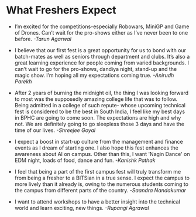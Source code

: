 <!-- TITLE: Technocrat 2018: The Atmos Magazine -->
<!-- SUBTITLE: Technocrat 2018 is here with the first issue of the magazine, a pre-fest release. -->

# What Freshers Expect
* I’m excited for the competitions-especially Robowars, MiniGP and Game of Drones. Can’t wait for the pro-shows either as I’ve never been to one before. *-Tarun Agarwal*

* I believe that our first fest is a great opportunity for us to bond with our batch-mates as well as seniors through department and clubs. It’s also a great learning experience for people coming from varied backgrounds. I can’t wait to go for the pro-shows, dandiya night, stand-up and the magic show. I’m hoping all my expectations coming true. *-Anirudh Parekh*

* After 2 years of burning the midnight oil, the thing I was looking forward to most was the supposedly amazing college life that was to follow. Being admitted in a college of such repute- whose upcoming technical fest is considered to be the best in South India, I feel like my best days in BPHC are going to come soon. The expectations are high and why not. We are definitely going to go sleepless those 3 days and have the time of our lives. *-Shreejee Goyal*

* I expect a boost in start-up culture from the management and finance events as I dream of starting one. I also hope this fest enhances the awareness about AI on campus. Other than this, I want 'Nagin Dance' on EDM night, loads of food, dance and fun. *-Kanishk Pathak*

* I feel that being a part of the first campus fest will truly transform me from being a fresher to a BITSian in a true sense. I expect the campus to more lively than it already is, owing to the numerous students coming to the campus from different parts of the country. *-Saandra Nandakumar*

* I want to attend workshops to have a better insight into the technical world and learn exciting, new things. *-Rupangi Agrawal*


